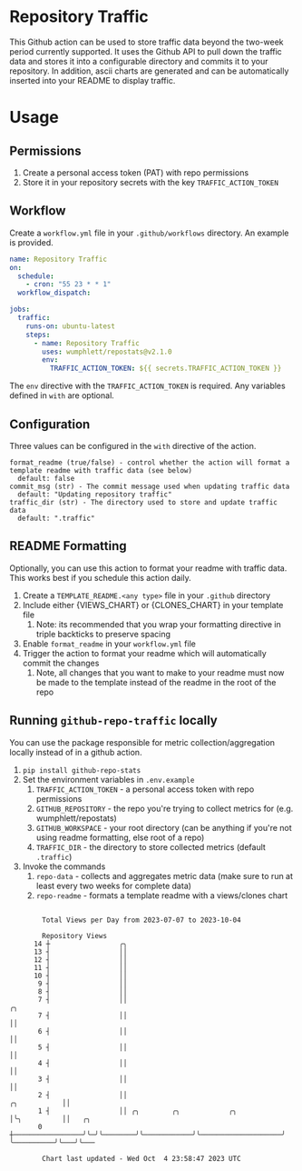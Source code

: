 # Repository Traffic

This Github action can be used to store traffic data beyond the two-week period currently supported.
It uses the Github API to pull down the traffic data and stores it into a configurable directory and commits it to your 
repository. In addition, ascii charts are generated and can be automatically inserted into your README to display traffic.

# Usage
## Permissions
1. Create a personal access token (PAT) with repo permissions
2. Store it in your repository secrets with the key `TRAFFIC_ACTION_TOKEN`

## Workflow
Create a `workflow.yml` file in your `.github/workflows` directory. An example is provided.

```yaml
name: Repository Traffic
on:
  schedule:
    - cron: "55 23 * * 1"
  workflow_dispatch:

jobs:
  traffic:
    runs-on: ubuntu-latest
    steps:
      - name: Repository Traffic
        uses: wumphlett/repostats@v2.1.0
        env:
          TRAFFIC_ACTION_TOKEN: ${{ secrets.TRAFFIC_ACTION_TOKEN }}
```
The `env` directive with the `TRAFFIC_ACTION_TOKEN` is required. Any variables defined in `with` are optional.

## Configuration
Three values can be configured in the `with` directive of the action.
```
format_readme (true/false) - control whether the action will format a template readme with traffic data (see below)
  default: false
commit_msg (str) - The commit message used when updating traffic data
  default: "Updating repository traffic"
traffic_dir (str) - The directory used to store and update traffic data
  default: ".traffic"
```

## README Formatting
Optionally, you can use this action to format your readme with traffic data. This works best if you schedule this action
daily.

1. Create a `TEMPLATE_README.<any type>` file in your `.github` directory
2. Include either {VIEWS_CHART} or {CLONES_CHART} in your template file
   1. Note: its recommended that you wrap your formatting directive in triple backticks to preserve spacing
3. Enable `format_readme` in your `workflow.yml` file
4. Trigger the action to format your readme which will automatically commit the changes
   1. Note, all changes that you want to make to your readme must now be made to the template instead of the readme in the root of the repo

## Running `github-repo-traffic` locally
You can use the package responsible for metric collection/aggregation locally instead of in a github action.

1. `pip install github-repo-stats`
2. Set the environment variables in `.env.example`
   1. `TRAFFIC_ACTION_TOKEN` - a personal access token with repo permissions
   2. `GITHUB_REPOSITORY` - the repo you're trying to collect metrics for (e.g. wumphlett/repostats)
   3. `GITHUB_WORKSPACE` - your root directory (can be anything if you're not using readme formatting, else root of a repo)
   4. `TRAFFIC_DIR` - the directory to store collected metrics (default `.traffic`)
3. Invoke the commands
   1. `repo-data` - collects and aggregates metric data (make sure to run at least every two weeks for complete data)
   2. `repo-readme` - formats a template readme with a views/clones chart

```

        Total Views per Day from 2023-07-07 to 2023-10-04

        Repository Views
      14 ┼                 ╭╮
      13 ┤                 ││
      12 ┤                 ││
      11 ┤                 ││
      10 ┤                 ││
       9 ┤                 ││
       8 ┤                 ││
       7 ┤                 ││                                                            ╭╮
       7 ┤                 ││                                                            ││
       6 ┤                 ││                                                            ││
       5 ┤                 ││                                                            ││
       4 ┤                 ││                                                            ││
       3 ┤                 ││                                                            ││
       2 ┤                 ││                                               ╭╮           ││
       1 ┤                 ││ ╭╮        ╭╮            ╭╮                    │╰╮          ││   ╭╮
       0 ┼─────────────────╯╰─╯╰────────╯╰────────────╯╰────────────────────╯ ╰──────────╯╰───╯╰───

        Chart last updated - Wed Oct  4 23:58:47 2023 UTC
        
```

